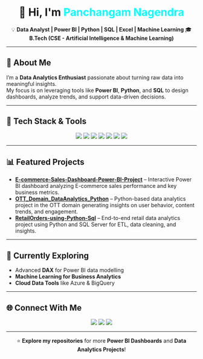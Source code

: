 <!-- Profile Header -->
<h1 align="center">👋 Hi, I'm <span style="color:#00FFFF;">Panchangam Nagendra</span></h1>

<p align="center">
💡 <b>Data Analyst | Power BI | Python | SQL | Excel | Machine Learning</b>
🎓 <b>B.Tech (CSE - Artificial Intelligence & Machine Learning)</b><br>
</p>

---

## 🚀 About Me  
I’m a **Data Analytics Enthusiast** passionate about turning raw data into meaningful insights.  
My focus is on leveraging tools like **Power BI**, **Python**, and **SQL** to design dashboards, analyze trends, and support data-driven decisions.  

---

## 🧰 Tech Stack & Tools  

<p align="center">
  <img src="https://img.shields.io/badge/Power%20BI-F2C811?style=for-the-badge&logo=powerbi&logoColor=black"/>
  <img src="https://img.shields.io/badge/Python-3776AB?style=for-the-badge&logo=python&logoColor=white"/>
  <img src="https://img.shields.io/badge/SQL-025E8C?style=for-the-badge&logo=postgresql&logoColor=white"/>
  <img src="https://img.shields.io/badge/Excel-217346?style=for-the-badge&logo=microsoftexcel&logoColor=white"/>
  <img src="https://img.shields.io/badge/Tableau-E97627?style=for-the-badge&logo=tableau&logoColor=white"/>
  <img src="https://img.shields.io/badge/Pandas-150458?style=for-the-badge&logo=pandas&logoColor=white"/>
  <img src="https://img.shields.io/badge/NumPy-013243?style=for-the-badge&logo=numpy&logoColor=white"/>
</p>

---

## 📊 Featured Projects  

- **[E-commerce-Sales-Dashboard-Power-BI-Project](https://github.com/Panchangam-Nagendra/E-commerce-Sales-Dashboard-Power-BI-Project)** – Interactive Power BI dashboard analyzing E-commerce sales performance and key business metrics.  
- **[OTT_Domain_DataAnalytics_Python](https://github.com/Panchangam-Nagendra/OTT_Domain_DataAnalytics_Python)** – Python-based data analytics project in the OTT domain generating insights on user behavior, content trends, and engagement.  
- **[RetailOrders-using-Python-Sql](https://github.com/Panchangam-Nagendra/RetailOrders-using-Python-Sql)** – End-to-end retail data analytics project using Python and SQL Server for ETL, data cleaning, and insights.

---

## 🌱 Currently Exploring  
- Advanced **DAX** for Power BI data modelling  
- **Machine Learning for Business Analytics**  
- **Cloud Data Tools** like Azure & BigQuery  

---

## 🌐 Connect With Me  

<p align="center">
  <a href="https://www.linkedin.com/in/panchangam-nagendra/"><img src="https://img.shields.io/badge/LinkedIn-0A66C2?style=for-the-badge&logo=linkedin&logoColor=white"/></a>
  <a href="mailto:panchangamnagendra@gmail.com"><img src="https://img.shields.io/badge/Email-D14836?style=for-the-badge&logo=gmail&logoColor=white"/></a>
  <a href="https://github.com/Panchangam-Nagendra"><img src="https://img.shields.io/badge/GitHub-000000?style=for-the-badge&logo=github&logoColor=white"/></a>
</p>

---



<p align="center">
⭐ <b>Explore my repositories</b> for more <b>Power BI Dashboards</b> and <b>Data Analytics Projects</b>!
</p>
